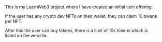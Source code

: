 This is my LearnWeb3 project where I have created an initial coin offering.

If the user has any crypto dev NFTs on their wallet, they can claim 10 tokens per NFT.

After this the user can buy tokens, there is a limit of 10k tokens which is listed on the website.
